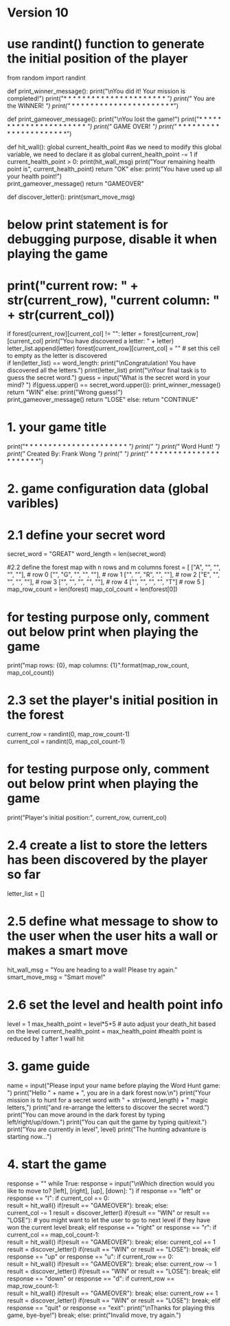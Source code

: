 # Version 10
# use randint() function to generate the initial position of the player

from random import randint

def print_winner_message():
  print("\nYou did it! Your mission is completed!")
  print("* * * * * * * * * * * * * * * * * * * * * * *")
  print("*            You are the WINNER!            *")
  print("* * * * * * * * * * * * * * * * * * * * * * *")


def print_gameover_message():
  print("\nYou lost the game!")
  print("* * * * * * * * * * * * * * * * * * * * * * *")
  print("*                GAME OVER!                 *")
  print("* * * * * * * * * * * * * * * * * * * * * * *")


def hit_wall():
  global current_health_point   #as we need to modify this global variable, we need to declare it as global
  current_health_point -= 1
  if current_health_point > 0:
    print(hit_wall_msg)
    print("Your remaining health point is", current_health_point)
    return "OK"
  else:
    print("You have used up all your health point!")  
    print_gameover_message()
    return "GAMEOVER"


def discover_letter():
  print(smart_move_msg)
  # below print statement is for debugging purpose, disable it when playing the game
  # print("current row: " + str(current_row), "current column: " + str(current_col))  
  if forest[current_row][current_col] != "":
    letter = forest[current_row][current_col]
    print("You have discovered a letter: " + letter)
    letter_list.append(letter)
    forest[current_row][current_col] = ""   # set this cell to empty as the letter is discovered  
  if len(letter_list) == word_length:
    print("\nCongratulation! You have discovered all the letters.")
    print(letter_list)
    print("\nYour final task is to guess the secret word.")
    guess = input("What is the secret word in your mind? ")
    if(guess.upper() == secret_word.upper()):
      print_winner_message()
      return "WIN"
    else:
      print("Wrong guess!")  
      print_gameover_message()
      return "LOSE"
  else:
    return "CONTINUE"


# 1. your game title
print("* * * * * * * * * * * * * * * * * * * * * * *")
print("*                                           *")
print("*                 Word Hunt!                *")
print("*           Created By: Frank Wong          *")
print("*                                           *")
print("* * * * * * * * * * * * * * * * * * * * * * *")


# 2. game configuration data (global varibles)
# 2.1 define your secret word
secret_word = "GREAT" 
word_length = len(secret_word)

#2.2 define the forest map with n rows and m columns
forest = [
            ["A", "", "", "", ""],   # row 0
            ["", "G", "", "", ""],   # row 1
            ["", "", "R", "", ""],   # row 2
            ["E", "", "", "", ""],   # row 3
            ["", "", "", "", ""],    # row 4
            ["", "", "", "", "T"]    # row 5
        ]
map_row_count = len(forest)
map_col_count = len(forest[0])
# for testing purpose only, comment out below print when playing the game
print("map rows: {0}, map columns: {1}".format(map_row_count, map_col_count))


# 2.3 set the player's initial position in the forest
current_row = randint(0, map_row_count-1)  
current_col = randint(0, map_col_count-1)  
# for testing purpose only, comment out below print when playing the game
print("Player's initial position:", current_row, current_col) 

# 2.4 create a list to store the letters has been discovered by the player so far
letter_list = []

# 2.5 define what message to show to the user when the user hits a wall or makes a smart move
hit_wall_msg = "You are heading to a wall! Please try again."
smart_move_msg = "Smart move!"

# 2.6 set the level and health point info
level = 1
max_health_point = level*5+5   # auto adjust your death_hit based on the level
current_health_point = max_health_point     #health point is reduced by 1 after 1 wall hit


# 3. game guide
name = input("Please input your name before playing the Word Hunt game: ")
print("Hello " + name + ", you are in a dark forest now.\n")
print("Your mission is to hunt for a secret word with " + str(word_length) + " magic letters,")
print("and re-arrange the letters to discover the secret word.")
print("You can move around in the dark forest by typing left/right/up/down.")
print("You can quit the game by typing quit/exit.")
print("You are currently in level", level)
print("The hunting advanture is starting now...")


# 4. start the game
response = ""
while True:
  response = input("\nWhich direction would you like to move to? [left], [right], [up], [down]: ")
  if response == "left" or response == "l":
    if current_col == 0:      
      result = hit_wall()
      if(result == "GAMEOVER"):
        break;
    else:      
      current_col -= 1
      result = discover_letter()
      if(result == "WIN" or result == "LOSE"):
        # you might want to let the user to go to next level if they have won the current level
        break;
  elif response == "right" or response == "r":
    if current_col == map_col_count-1:      
      result = hit_wall()
      if(result == "GAMEOVER"):
        break;
    else:
      current_col += 1
      result = discover_letter()
      if(result == "WIN" or result == "LOSE"):
        break;
  elif response == "up" or response == "u":
    if current_row == 0:      
      result = hit_wall()
      if(result == "GAMEOVER"):
        break;
    else:
      current_row -= 1
      result = discover_letter()
      if(result == "WIN" or result == "LOSE"):
        break;
  elif response == "down" or response == "d":
    if current_row == map_row_count-1:      
      result = hit_wall()
      if(result == "GAMEOVER"):
        break;
    else:
      current_row += 1
      result = discover_letter()
      if(result == "WIN" or result == "LOSE"):
        break;
  elif response == "quit" or response == "exit":
    print("\nThanks for playing this game, bye-bye!")
    break;
  else:
    print("Invalid move, try again.")